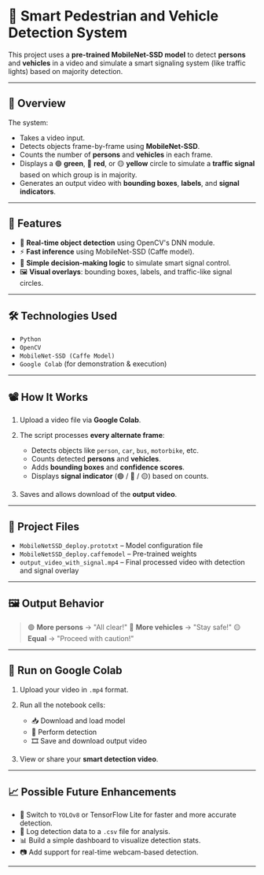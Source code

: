 # 🚦 Smart Pedestrian and Vehicle Detection System

This project uses a **pre-trained MobileNet-SSD model** to detect **persons** and **vehicles** in a video and simulate a smart signaling system (like traffic lights) based on majority detection.

---

## 📌 **Overview**

The system:

* Takes a video input.
* Detects objects frame-by-frame using **MobileNet-SSD**.
* Counts the number of **persons** and **vehicles** in each frame.
* Displays a 🟢 **green**, 🔴 **red**, or 🟡 **yellow** circle to simulate a **traffic signal** based on which group is in majority.
* Generates an output video with **bounding boxes**, **labels**, and **signal indicators**.

---

## 🧠 **Features**

* 🎯 **Real-time object detection** using OpenCV's DNN module.
* ⚡ **Fast inference** using MobileNet-SSD (Caffe model).
* 🔁 **Simple decision-making logic** to simulate smart signal control.
* 🖼️ **Visual overlays**: bounding boxes, labels, and traffic-like signal circles.

---

## 🛠️ **Technologies Used**

* `Python`
* `OpenCV`
* `MobileNet-SSD (Caffe Model)`
* `Google Colab` (for demonstration & execution)

---

## 📽️ **How It Works**

1. Upload a video file via **Google Colab**.
2. The script processes **every alternate frame**:

   * Detects objects like `person`, `car`, `bus`, `motorbike`, etc.
   * Counts detected **persons** and **vehicles**.
   * Adds **bounding boxes** and **confidence scores**.
   * Displays **signal indicator** (🟢 / 🔴 / 🟡) based on counts.
3. Saves and allows download of the **output video**.

---

## 📁 **Project Files**

* `MobileNetSSD_deploy.prototxt` – Model configuration file
* `MobileNetSSD_deploy.caffemodel` – Pre-trained weights
* `output_video_with_signal.mp4` – Final processed video with detection and signal overlay

---

## 🖼️ **Output Behavior**

> 🟢 **More persons** → "All clear!"
> 🔴 **More vehicles** → "Stay safe!"
> 🟡 **Equal** → "Proceed with caution!"

---

## 🚀 **Run on Google Colab**

1. Upload your video in `.mp4` format.
2. Run all the notebook cells:

   * 📥 Download and load model
   * 🧠 Perform detection
   * 🎞️ Save and download output video
3. View or share your **smart detection video**.

---

## 📈 **Possible Future Enhancements**

* 🔄 Switch to `YOLOv8` or TensorFlow Lite for faster and more accurate detection.
* 🧾 Log detection data to a `.csv` file for analysis.
* 📊 Build a simple dashboard to visualize detection stats.
* 📷 Add support for real-time webcam-based detection.

---
